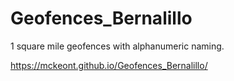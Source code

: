 # Geofences_Bernalillo
1 square mile geofences with alphanumeric naming.

https://mckeont.github.io/Geofences_Bernalillo/ 
